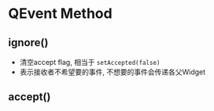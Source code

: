 # QEvent Method

## ignore()

- 清空accept flag, 相当于 `setAccepted(false)`
- 表示接收者不希望要的事件, 不想要的事件会传递各父Widget

## accept()